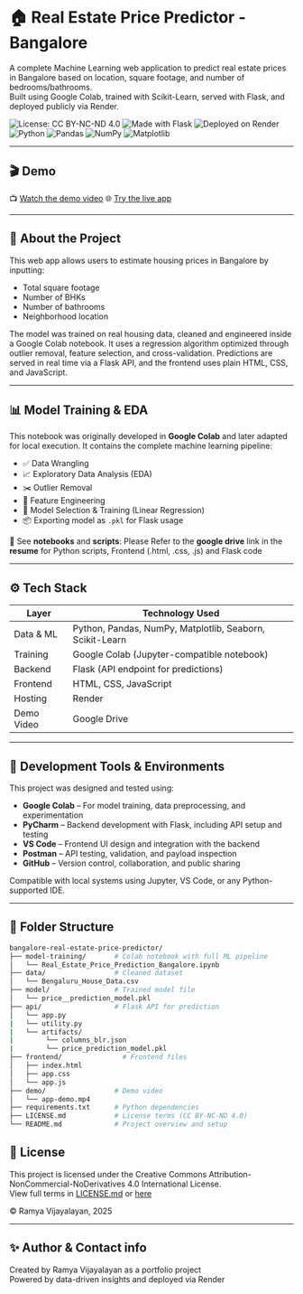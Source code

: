 # 🏠 Real Estate Price Predictor - Bangalore

A complete Machine Learning web application to predict real estate prices in Bangalore based on location, square footage, and number of bedrooms/bathrooms.  
Built using Google Colab, trained with Scikit-Learn, served with Flask, and deployed publicly via Render.  

![License: CC BY-NC-ND 4.0](https://img.shields.io/badge/License-CC%20BY--NC--ND%204.0-lightgrey)
![Made with Flask](https://img.shields.io/badge/Backend-Flask-yellow)
![Deployed on Render](https://img.shields.io/badge/Hosted%20on-Render-green)
![Python](https://img.shields.io/badge/Language-Python-blue?logo=python&logoColor=white)
![Pandas](https://img.shields.io/badge/Library-Pandas-darkblue?logo=pandas&logoColor=white)
![NumPy](https://img.shields.io/badge/Library-NumPy-blue?logo=numpy&logoColor=white)
![Matplotlib](https://img.shields.io/badge/Library-Matplotlib-yellow?logo=matplotlib&logoColor=white)


---

## 🎬 Demo

📺 [Watch the demo video](https://drive.google.com/file/d/1dGGUK3N-_cF-3VbmxPXIMtNvbxpqAMn5/view?usp=sharing) 
🌐 [Try the live app](https://real-estate-house-price-predictor.onrender.com/)

---

## 🧠 About the Project

This web app allows users to estimate housing prices in Bangalore by inputting:

- Total square footage
- Number of BHKs
- Number of bathrooms
- Neighborhood location

The model was trained on real housing data, cleaned and engineered inside a Google Colab notebook. It uses a regression algorithm optimized through outlier removal, feature selection, and cross-validation. Predictions are served in real time via a Flask API, and the frontend uses plain HTML, CSS, and JavaScript.

---

## 📊 Model Training & EDA

This notebook was originally developed in **Google Colab** and later adapted for local execution. 
It contains the complete machine learning pipeline:

- ✅ Data Wrangling
- 📈 Exploratory Data Analysis (EDA)
- ✂️ Outlier Removal
- 🧪 Feature Engineering
- 🧠 Model Selection & Training (Linear Regression)
- 📦 Exporting model as `.pkl` for Flask usage

📁 See **notebooks** and **scripts**: Please Refer to the **google drive** link in the **resume** for Python scripts, Frontend (.html, .css, .js) and Flask code

---

## ⚙️ Tech Stack

| Layer      | Technology Used              |
|------------|------------------------------|
| Data & ML  | Python, Pandas, NumPy, Matplotlib, Seaborn, Scikit-Learn |
| Training   | Google Colab (Jupyter-compatible notebook) |
| Backend    | Flask (API endpoint for predictions) |
| Frontend   | HTML, CSS, JavaScript |
| Hosting    | Render |
| Demo Video | Google Drive |

---
## 🧰 Development Tools & Environments

This project was designed and tested using:

- **Google Colab** – For model training, data preprocessing, and experimentation
- **PyCharm** – Backend development with Flask, including API setup and testing
- **VS Code** – Frontend UI design and integration with the backend
- **Postman** – API testing, validation, and payload inspection
- **GitHub** – Version control, collaboration, and public sharing

Compatible with local systems using Jupyter, VS Code, or any Python-supported IDE.

---
## 📁 Folder Structure

```bash
bangalore-real-estate-price-predictor/
├── model-training/       # Colab notebook with full ML pipeline
│   └── Real_Estate_Price_Prediction_Bangalore.ipynb
├── data/                 # Cleaned dataset 
│   └── Bengaluru_House_Data.csv
├── model/                # Trained model file
│   └── price__prediction_model.pkl
├── api/                  # Flask API for prediction
│   └── app.py
|   └── utility.py
|   └── artifacts/
|        └── columns_blr.json
|        └── price_prediction_model.pkl
├── frontend/               # Frontend files
│   ├── index.html
│   ├── app.css
│   └── app.js
├── demo/                 # Demo video 
│   └── app-demo.mp4
├── requirements.txt      # Python dependencies
├── LICENSE.md            # License terms (CC BY-NC-ND 4.0)
└── README.md             # Project overview and setup
```

## 📜 License

This project is licensed under the Creative Commons Attribution-NonCommercial-NoDerivatives 4.0 International License.  
View full terms in [LICENSE.md](LICENSE.md) or [here](https://creativecommons.org/licenses/by-nc-nd/4.0/)

© Ramya Vijayalayan, 2025

---

## ✨ Author & Contact info 

Created by Ramya Vijayalayan as a portfolio project  
Powered by data-driven insights and deployed via Render

